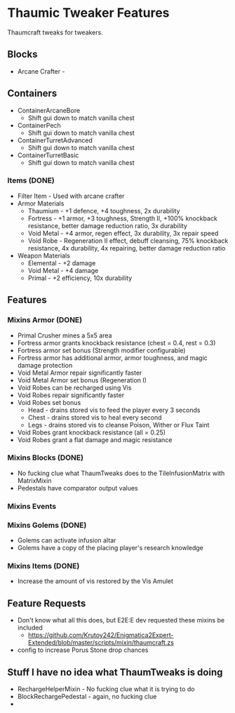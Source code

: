 # Thaumic Tweaker Features
Thaumcraft tweaks for tweakers.

## Blocks
- Arcane Crafter - 

## Containers
- ContainerArcaneBore
  - Shift gui down to match vanilla chest
- ContainerPech
  - Shift gui down to match vanilla chest
- ContainerTurretAdvanced
  - Shift gui down to match vanilla chest
- ContainerTurretBasic
  - Shift gui down to match vanilla chest

### Items (DONE)
- Filter Item - Used with arcane crafter
- Armor Materials
  - Thaumium - +1 defence, +4 toughness, 2x durability
  - Fortress - +1 armor, +3 toughness, Strength II, +100% knockback resistance, better damage reduction ratio, 3x durability
  - Void Metal - +4 armor, regen effect, 3x durability, 3x repair speed
  - Void Robe - Regeneration II effect, debuff cleansing, 75% knockback resistance, 4x durability, 4x repairing, better damage reduction ratio
- Weapon Materials
  - Elemental - +2 damage
  - Void Metal - +4 damage
  - Primal - +2 efficiency, 10x durability

## Features
### Mixins Armor (DONE)
- Primal Crusher mines a 5x5 area
- Fortress armor grants knockback resistance (chest = 0.4, rest = 0.3)
- Fortress armor set bonus (Strength modifier configurable)
- Fortress armor has additional armor, armor toughness, and magic damage protection
- Void Metal Armor repair significantly faster
- Void Metal Armor set bonus (Regeneration I)
- Void Robes can be recharged using Vis
- Void Robes repair significantly faster
- Void Robes set bonus
  - Head - drains stored vis to feed the player every 3 seconds
  - Chest - drains stored vis to heal every second
  - Legs - drains stored vis to cleanse Poison, Wither or Flux Taint
- Void Robes grant knockback resistance (all = 0.25)
- Void Robes grant a flat damage and magic resistance

### Mixins Blocks (DONE)
- No fucking clue what ThaumTweaks does to the TileInfusionMatrix with MatrixMixin
- Pedestals have comparator output values

### Mixins Events
### Mixins Golems (DONE)
- Golems can activate infusion altar
- Golems have a copy of the placing player's research knowledge

### Mixins Items (DONE)
- Increase the amount of vis restored by the Vis Amulet

## Feature Requests
- Don't know what all this does, but E2E:E dev requested these mixins be included
  - https://github.com/Krutoy242/Enigmatica2Expert-Extended/blob/master/scripts/mixin/thaumcraft.zs
- config to increase Porus Stone drop chances

## Stuff I have no idea what ThaumTweaks is doing
- RechargeHelperMixin - No fucking clue what it is trying to do
- BlockRechargePedestal - again, no fucking clue
- 